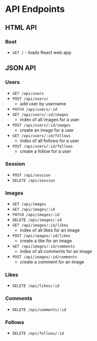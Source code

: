 # API Endpoints

## HTML API
### Root
* `GET /` - loads React web app

## JSON API
### Users
* `GET /api/users`
* `POST /api/users/`
  * add user by username
* `PATCH /api/users/:id`
* `GET /api/users/:id/images`
  * index of all images for a user
* `POST /api/users/:id/images`
  * create an image for a user
* `GET /api/users/:id/follows`
  * index of all follows for a user
* `POST /api/users/:id/follows`
  * create a follow for a user

### Session
* `POST /api/session`
* `DELETE /api/session`

### Images
* `GET /api/images`
* `GET /api/images/:id`
* `PATCH /api/images/:id`
* `DELETE /api/images/:id`
* `GET /api/images/:id/likes`
  * index of all likes for an image
* `POST /api/images/:id/likes`
  * create a like for an image
* `GET /api/images/:id/comments`
  * index of all comments for an image
* `POST /api/images/:id/comments`
  * create a comment for an image

### Likes
* `DELETE /api/likes/:id`

### Comments
* `DELETE /api/comments/:id`

### Follows
* `DELETE /api/follows/:id`
